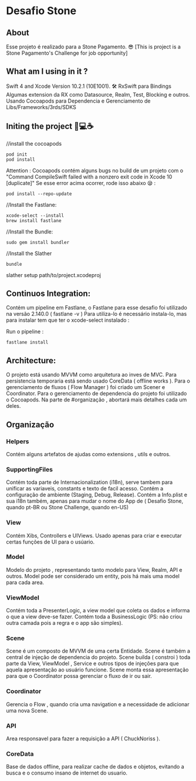 #  Desafio Stone


## About
Esse projeto é realizado para a Stone Pagamento. 😎
[This is project is a Stone Pagamento's Challenge for job opportunity]

## What am I using in it ?
Swift 4 and Xcode Version 10.2.1 (10E1001). 🛠
RxSwift para Bindings
Algumas extension da RX como Datasource, Realm, Test, Blocking e outros.
Usando Cocoapods para Dependencia e Gerenciamento de Libs/Frameworks/3rds/SDKS

## Initing the project 📱💻☕️
//install the cocoapods

    pod init 
    pod install

Attention : Cocoapods contém alguns bugs no build de um projeto com o 
    "Command CompileSwift failed with a nonzero exit code in Xcode 10 [duplicate]"
Se esse error acima ocorrer, rode isso abaixo 😪 :

    pod install --repo-update
    
    
//Install the Fastlane:

    xcode-select --install
    brew install fastlane

//Install the Bundle: 
    
    sudo gem install bundler
    
//Install the Slather 

    bundle




slather setup path/to/project.xcodeproj

## Continuos Integration:



Contém um pipeline em Fastlane, o Fastlane para esse desafio foi utilizado na versão  2.140.0 ( fastlane -v )
Para utiliza-lo é necessário instala-lo, mas para instalar tem que ter o xcode-select instalado : 

    
        
Run o pipeline :

    fastlane install
        

## Architecture:

O projeto está usando MVVM como arquitetura ao inves de MVC. 
Para persistencia temporaria está sendo usado CoreData ( offline works ).
Para o gerenciamento de fluxos ( Flow Manager ) foi criado um Scener e Coordinator.
Para o gerenciamento de dependencia do projeto foi utilizado o Cocoapods.
Na  parte de #organização , abortará mais detalhes cada um deles.

## Organização 

### Helpers
Contém alguns artefatos de ajudas como extensions , utils e outros.

### SupportingFiles
Contém toda parte de Internacionalization (i18n), serve tambem para unificar as variaveis, constants e texto de facil acesso.
Contém a configuração de ambiente (Staging, Debug, Release).
Contém a Info.plist e sua i18n também, apenas para mudar o nome do App de ( Desafio Stone, quando pt-BR ou Stone Challenge, quando en-US)

### View
Contém Xibs, Controllers e UIViews. 
Usado apenas para criar e executar certas funções de UI para o usúario.

### Model 
Modelo do projeto , representando tanto modelo para View, Realm, API e outros. 
Model pode ser considerado um entity, pois há mais uma model para cada area.

### ViewModel
Contém toda a PresenterLogic, a view model que coleta os dados e informa o que a view deve-se fazer.
Contém toda a BusinessLogic (PS: não criou outra camada pois a regra e o app são simples).

### Scene
Scene é um composto de MVVM de uma certa Entidade. 
Scene é também a central de injeção de dependencia do projeto.
Scene builda ( constroi ) toda parte da View, ViewModel , Service e outros tipos de injeções para que aquela apresentação ao usuário funcione.
Scene monta essa apresentação para que o Coordinator possa gerenciar o fluxo de ir ou sair.

### Coordinator 
Gerencia o Flow , quando cria uma navigation e a necessidade de adicionar uma nova Scene.


### API
Area responsavel para fazer a requisição a API ( ChuckNoriss ).

### CoreData
Base de dados offline, para realizar cache de dados e objetos, evitando a busca e o consumo insano de internet do usuario.




